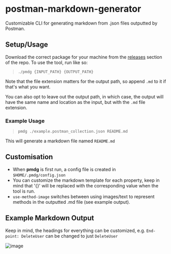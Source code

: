 # postman-markdown-generator
Customizable CLI for generating markdown from .json files outputted by Postman.

## Setup/Usage
Download the correct package for your machine from the [releases](https://github.com/rossw01/postman-markdown-generator/releases) section of the repo.
To use the tool, run like so:
>```
>./pmdg {INPUT_PATH} {OUTPUT_PATH}
>```
Note that the file extension matters for the output path, so append ```.md``` to it if that's what you want.

You can also opt to leave out the output path, in which case, the output will have the same name and location as the input, but with the ```.md``` file extension.
### Example Usage
>```
>pmdg ./example.postman_collection.json README.md
>```
This will generate a markdown file named ```README.md```

## Customisation
- When **pmdg** is first run, a config file is created in ```$HOME/.pmdg/config.json```
- You can customize the markdown template for each property, keep in mind that '{}' will be replaced with the corresponding value when the tool is run.
- ```use-method-image``` switches between using images/text to represent methods in the outputted .md file (see example output).

## Example Markdown Output
Keep in mind, the headings for everything can be customized, e.g. ```End-point: DeleteUser``` can be changed to just ```DeleteUser```


![image](https://github.com/rossw01/postman-markdown-generator/assets/56947241/f1a471d2-4437-4742-a74e-5b25ae0a7433)



